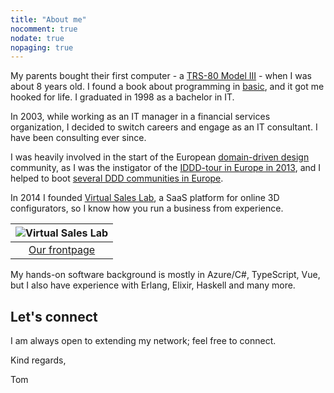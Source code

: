 ```yaml
---
title: "About me"
nocomment: true
nodate: true
nopaging: true
---
```


My parents bought their first computer - a [TRS-80 Model III](https://en.wikipedia.org/wiki/TRS-80) - when I was about 8 years old. I found a book about programming in [basic](https://en.wikipedia.org/wiki/BASIC), and it got me hooked for life. I graduated in 1998 as a bachelor in IT. 

In 2003, while working as an IT manager in a financial services organization, I decided to switch careers and engage as an IT consultant. I have been consulting ever since.

I was heavily involved in the start of the European [domain-driven design](https://en.wikipedia.org/wiki/Domain-driven_design) community, as I was the instigator of the [IDDD-tour in Europe in 2013](/posts/idddtour-2013-belgium-an-immersive-experience/), and I helped to boot [several DDD communities in Europe](/posts/an-update/).

In 2014 I founded [Virtual Sales Lab](https://www.virtualsaleslab.com/?lang=en), a SaaS platform for online 3D configurators, so I know how you run a business from experience.

|![Virtual Sales Lab](/images/about/vsl.png)
|:--:|
|[Our frontpage](https://www.virtualsaleslab.com/?lang=en)

My hands-on software background is mostly in Azure/C#, TypeScript, Vue, but I also have experience with Erlang, Elixir, Haskell and many more.

## Let's connect

I am always open to extending my network; feel free to connect.

Kind regards,

Tom
